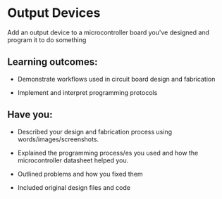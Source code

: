 # Output Devices
Add an output device to a microcontroller board you've designed and program it to do something

## Learning outcomes:
* Demonstrate workflows used in circuit board design and fabrication

* Implement and interpret programming protocols

## Have you:
* Described your design and fabrication process using words/images/screenshots.  

* Explained the programming process/es you used and how the microcontroller datasheet helped you.

* Outlined problems and how you fixed them

* Included original design files and code
